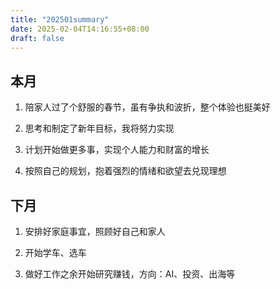 ```yaml
---
title: "202501summary"
date: 2025-02-04T14:16:55+08:00
draft: false
---
```


## 本月

1. 陪家人过了个舒服的春节，虽有争执和波折，整个体验也挺美好

2. 思考和制定了新年目标，我将努力实现

3. 计划开始做更多事，实现个人能力和财富的增长   

4. 按照自己的规划，抱着强烈的情绪和欲望去兑现理想


## 下月

1. 安排好家庭事宜，照顾好自己和家人

2. 开始学车、选车

3. 做好工作之余开始研究赚钱，方向：AI、投资、出海等
